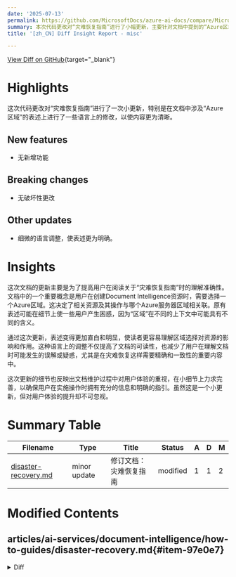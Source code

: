 ```yaml
---
date: '2025-07-13'
permalink: https://github.com/MicrosoftDocs/azure-ai-docs/compare/MicrosoftDocs:acf364a...MicrosoftDocs:3f50d3b
summary: 本次代码更改对“灾难恢复指南”进行了小幅更新，主要针对文档中提到的“Azure区域”进行语言修改，以提高内容的清晰度。此次更新没有新增功能或破坏性更改，仅通过细微的语言调整使表述更为明确。这一修改旨在提升用户对资源选择和作用的理解，减少可能的混淆，确保用户在实施操作时拥有充分的信息和明确的指引。尽管只是小调整，但对用户体验的提升效果显著。
title: '[zh_CN] Diff Insight Report - misc'

---
```


[View Diff on GitHub](https://github.com/MicrosoftDocs/azure-ai-docs/compare/MicrosoftDocs:acf364a...MicrosoftDocs:3f50d3b){target="_blank"}

# Highlights
这次代码更改对“灾难恢复指南”进行了一次小更新，特别是在文档中涉及“Azure区域”的表述上进行了一些语言上的修改，以使内容更为清晰。

## New features
- 无新增功能

## Breaking changes
- 无破坏性更改

## Other updates
- 细微的语言调整，使表述更为明确。

# Insights
这次文档的更新主要是为了提高用户在阅读关于“灾难恢复指南”时的理解准确性。文档中的一个重要概念是用户在创建Document Intelligence资源时，需要选择一个Azure区域。这决定了相关资源及其操作与哪个Azure服务器区域相关联。原有表述可能在细节上使一些用户产生困惑，因为“区域”在不同的上下文中可能具有不同的含义。

通过这次更新，表述变得更加直白和明显，使读者更容易理解区域选择对资源的影响和作用。这种语言上的调整不仅提高了文档的可读性，也减少了用户在理解文档时可能发生的误解或疑惑，尤其是在灾难恢复这样需要精确和一致性的重要内容中。

这次更新的细节也反映出文档维护过程中对用户体验的重视，在小细节上力求完善，以确保用户在实施操作时拥有充分的信息和明确的指引。虽然这是一个小更新，但对用户体验的提升却不可忽视。

# Summary Table
|  Filename  | Type |    Title    | Status | A  | D  | M  |
|------------|------|-------------|--------|----|----|----|
| [disaster-recovery.md](#item-97e0e7) | minor update | 修订文档：灾难恢复指南 | modified | 1 | 1 | 2 | 


# Modified Contents
## articles/ai-services/document-intelligence/how-to-guides/disaster-recovery.md{#item-97e0e7}

<details>
<summary>Diff</summary>
````diff
@@ -33,7 +33,7 @@ ms.author: lajanuar
 
 ::: moniker range=">= doc-intel-2.1.0"
 
-When you create a Document Intelligence resource in the Azure portal, you specify a region. From then on, your resource and all of its operations stay associated with that particular Azure server region. It's rare, but not impossible, to encounter a network issue that hits an entire region. If your solution needs to always be available, then you should design it to either fail-over into another region or split the workload between two or more regions. Both approaches require at least two Document Intelligence resources in different regions and the ability to sync custom models and classifiers across regions.
+When you create a Document Intelligence resource in the Azure portal, you specify a region. From then on, your resource and all of its operations stay associated with that particular Azure region. It's rare, but not impossible, to encounter a network issue that hits an entire region. If your solution needs to always be available, then you should design it to either fail-over into another region or split the workload between two or more regions. Both approaches require at least two Document Intelligence resources in different regions and the ability to sync custom models and classifiers across regions.
 
 The Copy API enables this scenario by allowing you to copy custom models and classifiers from one Document Intelligence account or into others, which can exist in any supported geographical region. This guide shows you how to use the Copy REST API with cURL for custom models. You can also use an HTTP request service to issue the requests.
 
````
</details>

### Summary

```json
{
    "modification_type": "minor update",
    "modification_title": "修订文档：灾难恢复指南"
}
```

### Explanation
该代码差异涉及对文档“灾难恢复指南”的轻微更新。在这次修改中，更改了文中对“Azure区域”表述的语言，使其更加明确。具体来说，原文中提到用户创建Document Intelligence资源时会指定一个区域，相关的资源及其操作会与该特定Azure服务器区域关联。在修订中，表述稍作调整，以更清楚地传达这一点。

此次修改的内容非常有限，只涉及一行的修改，涉及上下文理解的微调，并未改变原文所传达的信息。因此，这是一项小更新，而非重大变化或 bug 修复。


